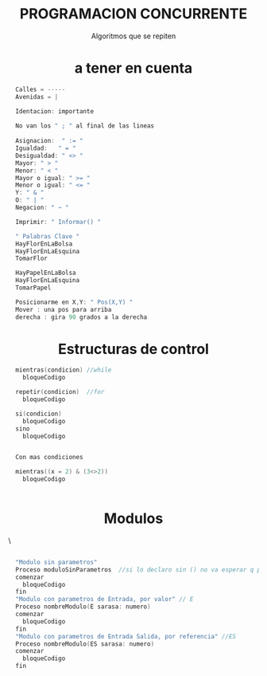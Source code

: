 <h1 align="center"> PROGRAMACION CONCURRENTE </h1>

<p align="center">Algoritmos que se repiten</p>

<h1 align="center"> a tener en cuenta </h1>


```go
  Calles = -----
  Avenidas = |

  Identacion: importante
  
  No van los " ; " al final de las lineas
  
  Asignacion:  " := "
  Igualdad:   " = "
  Desigualdad: " <> "
  Mayor: " > "
  Menor: " < "
  Mayor o igual: " >= "
  Menor o igual: " <= "
  Y: " & "
  O: " | "
  Negacion: " ~ "

  Imprimir: " Informar() "

  " Palabras Clave "
  HayFlorEnLaBolsa
  HayFlorEnLaEsquina
  TomarFlor

  HayPapelEnLaBolsa
  HayFlorEnLaEsquina
  TomarPapel

  Posicionarme en X,Y: " Pos(X,Y) "
  Mover : una pos para arriba
  derecha : gira 90 grados a la derecha
```

<h1 align="center"> Estructuras de control </h1>

```go
  mientras(condicion) //while
    bloqueCodigo

  repetir(condicion)  //for
    bloqueCodigo

  si(condicion) 
    bloqueCodigo
  sino
    bloqueCodigo


  Con mas condiciones

  mientras((x = 2) & (3<>2))
    bloqueCodigo
  
```

<h1 align="center"> Modulos </h1>\

```go

  "Modulo sin parametros"
  Proceso moduloSinParametros  //si lo declaro sin () no va esperar q ponga un parametro y lo invoco solo con el nombre
  comenzar
    bloqueCodigo
  fin
  "Modulo con parametros de Entrada, por valor" // E
  Proceso nombreModulo(E sarasa: numero)  
  comenzar
    bloqueCodigo
  fin
  "Modulo con parametros de Entrada Salida, por referencia" //ES
  Proceso nombreModulo(ES sarasa: numero)  
  comenzar
    bloqueCodigo
  fin

```